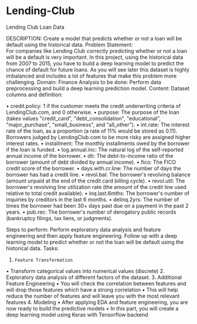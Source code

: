 # Lending-Club
Lending Club Loan Data
 
DESCRIPTION:
Create a model that predicts whether or not a loan will be default using the historical data.
Problem Statement:  
For companies like Lending Club correctly predicting whether or not a loan will be a default is very important. In this project, using the historical data from 2007 to 2015, you have to build a deep learning model to predict the chance of default for future loans. As you will see later this dataset is highly imbalanced and includes a lot of features that make this problem more challenging.
Domain: Finance
Analysis to be done: Perform data preprocessing and build a deep learning prediction model. 
Content: 
Dataset columns and definition:
 
•	credit.policy: 1 if the customer meets the credit underwriting criteria of LendingClub.com, and 0 otherwise.
•	purpose: The purpose of the loan (takes values "credit_card", "debt_consolidation", "educational", "major_purchase", "small_business", and "all_other").
•	int.rate: The interest rate of the loan, as a proportion (a rate of 11% would be stored as 0.11). Borrowers judged by LendingClub.com to be more risky are assigned higher interest rates.
•	installment: The monthly installments owed by the borrower if the loan is funded.
•	log.annual.inc: The natural log of the self-reported annual income of the borrower.
•	dti: The debt-to-income ratio of the borrower (amount of debt divided by annual income).
•	fico: The FICO credit score of the borrower.
•	days.with.cr.line: The number of days the borrower has had a credit line.
•	revol.bal: The borrower's revolving balance (amount unpaid at the end of the credit card billing cycle).
•	revol.util: The borrower's revolving line utilization rate (the amount of the credit line used relative to total credit available).
•	inq.last.6mths: The borrower's number of inquiries by creditors in the last 6 months.
•	delinq.2yrs: The number of times the borrower had been 30+ days past due on a payment in the past 2 years.
•	pub.rec: The borrower's number of derogatory public records (bankruptcy filings, tax liens, or judgments).
 
Steps to perform:
Perform exploratory data analysis and feature engineering and then apply feature engineering. Follow up with a deep learning model to predict whether or not the loan will be default using the historical data.
Tasks:
1.     Feature Transformation
•	Transform categorical values into numerical values (discrete)
2.     Exploratory data analysis of different factors of the dataset.
3.     Additional Feature Engineering
•	You will check the correlation between features and will drop those features which have a strong correlation
•	This will help reduce the number of features and will leave you with the most relevant features
4.     Modeling
•	After applying EDA and feature engineering, you are now ready to build the predictive models
•	In this part, you will create a deep learning model using Keras with Tensorflow backend
